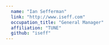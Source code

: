 ```yaml
---
  name: "Ian Sefferman"
  link: "http://www.iseff.com"
  occupation_title: "General Manager"
  affiliation: "TUNE"
  github: "iseff"
---
```

